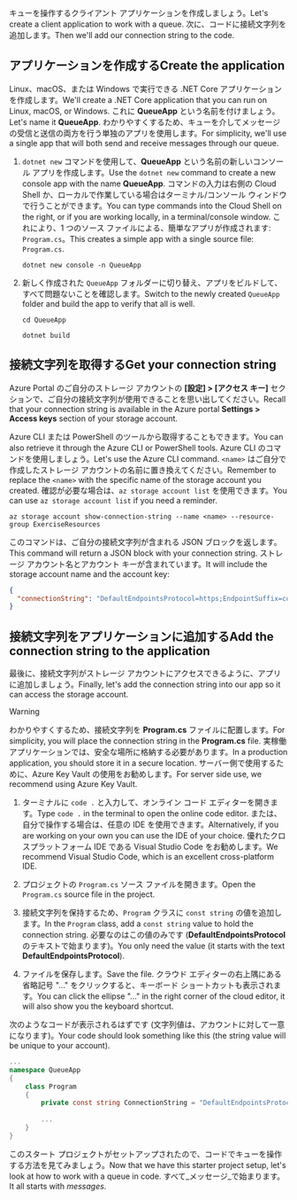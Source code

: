 <span data-ttu-id="9c960-101">キューを操作するクライアント アプリケーションを作成しましょう。</span><span class="sxs-lookup"><span data-stu-id="9c960-101">Let's create a client application to work with a queue.</span></span> <span data-ttu-id="9c960-102">次に、コードに接続文字列を追加します。</span><span class="sxs-lookup"><span data-stu-id="9c960-102">Then we'll add our connection string to the code.</span></span>

## <a name="create-the-application"></a><span data-ttu-id="9c960-103">アプリケーションを作成する</span><span class="sxs-lookup"><span data-stu-id="9c960-103">Create the application</span></span>

<span data-ttu-id="9c960-104">Linux、macOS、または Windows で実行できる .NET Core アプリケーションを作成します。</span><span class="sxs-lookup"><span data-stu-id="9c960-104">We'll create a .NET Core application that you can run on Linux, macOS, or Windows.</span></span> <span data-ttu-id="9c960-105">これに **QueueApp** という名前を付けましょう。</span><span class="sxs-lookup"><span data-stu-id="9c960-105">Let's name it **QueueApp**.</span></span> <span data-ttu-id="9c960-106">わかりやすくするため、キューを介してメッセージの受信と送信の両方を行う単独のアプリを使用します。</span><span class="sxs-lookup"><span data-stu-id="9c960-106">For simplicity, we'll use a single app that will both send and receive messages through our queue.</span></span>

1. <span data-ttu-id="9c960-107">`dotnet new` コマンドを使用して、**QueueApp** という名前の新しいコンソール アプリを作成します。</span><span class="sxs-lookup"><span data-stu-id="9c960-107">Use the `dotnet new` command to create a new console app with the name **QueueApp**.</span></span> <span data-ttu-id="9c960-108">コマンドの入力は右側の Cloud Shell か、ローカルで作業している場合はターミナル/コンソール ウィンドウで行うことができます。</span><span class="sxs-lookup"><span data-stu-id="9c960-108">You can type commands into the Cloud Shell on the right, or if you are working locally, in a terminal/console window.</span></span> <span data-ttu-id="9c960-109">これにより、1 つのソース ファイルによる、簡単なアプリが作成されます: `Program.cs`。</span><span class="sxs-lookup"><span data-stu-id="9c960-109">This creates a simple app with a single source file: `Program.cs`.</span></span>

    ```azurecli
    dotnet new console -n QueueApp
    ```

1. <span data-ttu-id="9c960-110">新しく作成された `QueueApp` フォルダーに切り替え、アプリをビルドして、すべて問題ないことを確認します。</span><span class="sxs-lookup"><span data-stu-id="9c960-110">Switch to the newly created `QueueApp` folder and build the app to verify that all is well.</span></span>

    ```azurecli
    cd QueueApp
    ```

    ```azurecli
    dotnet build
    ```

## <a name="get-your-connection-string"></a><span data-ttu-id="9c960-111">接続文字列を取得する</span><span class="sxs-lookup"><span data-stu-id="9c960-111">Get your connection string</span></span>

<span data-ttu-id="9c960-112">Azure Portal のご自分のストレージ アカウントの **[設定] > [アクセス キー]** セクションで、ご自分の接続文字列が使用できることを思い出してください。</span><span class="sxs-lookup"><span data-stu-id="9c960-112">Recall that your connection string is available in the Azure portal **Settings > Access keys** section of your storage account.</span></span>

<span data-ttu-id="9c960-113">Azure CLI または PowerShell のツールから取得することもできます。</span><span class="sxs-lookup"><span data-stu-id="9c960-113">You can also retrieve it through the Azure CLI or PowerShell tools.</span></span> <span data-ttu-id="9c960-114">Azure CLI のコマンドを使用しましょう。</span><span class="sxs-lookup"><span data-stu-id="9c960-114">Let's use the Azure CLI command.</span></span> <span data-ttu-id="9c960-115">`<name>` はご自分で作成したストレージ アカウントの名前に置き換えてください。</span><span class="sxs-lookup"><span data-stu-id="9c960-115">Remember to replace the `<name>` with the specific name of the storage account you created.</span></span> <span data-ttu-id="9c960-116">確認が必要な場合は、`az storage account list` を使用できます。</span><span class="sxs-lookup"><span data-stu-id="9c960-116">You can use `az storage account list` if you need a reminder.</span></span>

```azurecli
az storage account show-connection-string --name <name> --resource-group ExerciseResources
```

<span data-ttu-id="9c960-117">このコマンドは、ご自分の接続文字列が含まれる JSON ブロックを返します。</span><span class="sxs-lookup"><span data-stu-id="9c960-117">This command will return a JSON block with your connection string.</span></span> <span data-ttu-id="9c960-118">ストレージ アカウント名とアカウント キーが含まれています。</span><span class="sxs-lookup"><span data-stu-id="9c960-118">It will include the storage account name and the account key:</span></span>

```json
{
  "connectionString": "DefaultEndpointsProtocol=https;EndpointSuffix=core.windows.net;AccountName=<name>;AccountKey=vyw6aKz2PtSAgQ4ljJQgJFgxbCETdXt39ZyYQ5fLqoBJj/gT+43TbrhoVco7Rqj/AAJVlvFORRfnYqGHiX9QcQ=="
}
```

## <a name="add-the-connection-string-to-the-application"></a><span data-ttu-id="9c960-119">接続文字列をアプリケーションに追加する</span><span class="sxs-lookup"><span data-stu-id="9c960-119">Add the connection string to the application</span></span>

<span data-ttu-id="9c960-120">最後に、接続文字列がストレージ アカウントにアクセスできるように、アプリに追加しましょう。</span><span class="sxs-lookup"><span data-stu-id="9c960-120">Finally, let's add the connection string into our app so it can access the storage account.</span></span>

> [!WARNING]
> <span data-ttu-id="9c960-121">わかりやすくするため、接続文字列を **Program.cs** ファイルに配置します。</span><span class="sxs-lookup"><span data-stu-id="9c960-121">For simplicity, you will place the connection string in the **Program.cs** file.</span></span> <span data-ttu-id="9c960-122">実稼働アプリケーションでは、安全な場所に格納する必要があります。</span><span class="sxs-lookup"><span data-stu-id="9c960-122">In a production application, you should store it in a secure location.</span></span> <span data-ttu-id="9c960-123">サーバー側で使用するために、Azure Key Vault の使用をお勧めします。</span><span class="sxs-lookup"><span data-stu-id="9c960-123">For server side use, we recommend using Azure Key Vault.</span></span>

1. <span data-ttu-id="9c960-124">ターミナルに `code .` と入力して、オンライン コード エディターを開きます。</span><span class="sxs-lookup"><span data-stu-id="9c960-124">Type `code .` in the terminal to open the online code editor.</span></span> <span data-ttu-id="9c960-125">または、自分で操作する場合は、任意の IDE を使用できます。</span><span class="sxs-lookup"><span data-stu-id="9c960-125">Alternatively, if you are working on your own you can use the IDE of your choice.</span></span> <span data-ttu-id="9c960-126">優れたクロスプラットフォーム IDE である Visual Studio Code をお勧めします。</span><span class="sxs-lookup"><span data-stu-id="9c960-126">We recommend Visual Studio Code, which is an excellent cross-platform IDE.</span></span>

1. <span data-ttu-id="9c960-127">プロジェクトの `Program.cs` ソース ファイルを開きます。</span><span class="sxs-lookup"><span data-stu-id="9c960-127">Open the `Program.cs` source file in the project.</span></span>

1. <span data-ttu-id="9c960-128">接続文字列を保持するため、`Program` クラスに `const string` の値を追加します。</span><span class="sxs-lookup"><span data-stu-id="9c960-128">In the `Program` class, add a `const string` value to hold the connection string.</span></span> <span data-ttu-id="9c960-129">必要なのはこの値のみです (**DefaultEndpointsProtocol** のテキストで始まります)。</span><span class="sxs-lookup"><span data-stu-id="9c960-129">You only need the value (it starts with the text **DefaultEndpointsProtocol**).</span></span>

1. <span data-ttu-id="9c960-130">ファイルを保存します。</span><span class="sxs-lookup"><span data-stu-id="9c960-130">Save the file.</span></span> <span data-ttu-id="9c960-131">クラウド エディターの右上隅にある省略記号 "..." をクリックすると、キーボード ショートカットも表示されます。</span><span class="sxs-lookup"><span data-stu-id="9c960-131">You can click the ellipse "..." in the right corner of the cloud editor, it will also show you the keyboard shortcut.</span></span>

<span data-ttu-id="9c960-132">次のようなコードが表示されるはずです (文字列値は、アカウントに対して一意になります)。</span><span class="sxs-lookup"><span data-stu-id="9c960-132">Your code should look something like this (the string value will be unique to your account).</span></span>

```csharp
...
namespace QueueApp
{
    class Program
    {
        private const string ConnectionString = "DefaultEndpointsProtocol=https; ...";
        
        ...
    }
}
```

<span data-ttu-id="9c960-133">このスタート プロジェクトがセットアップされたので、コードでキューを操作する方法を見てみましょう。</span><span class="sxs-lookup"><span data-stu-id="9c960-133">Now that we have this starter project setup, let's look at how to work with a queue in code.</span></span> <span data-ttu-id="9c960-134">すべて_メッセージ_で始まります。</span><span class="sxs-lookup"><span data-stu-id="9c960-134">It all starts with _messages_.</span></span>
